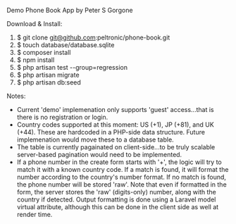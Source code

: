 Demo Phone Book App
by Peter S Gorgone

Download & Install:
1. $ git clone git@github.com:peltronic/phone-book.git
2. $ touch database/database.sqlite
3. $ composer install
4. $ npm install
5. $ php artisan test --group=regression
6. $ php artisan migrate
7. $ php artisan db:seed

Notes:
* Current 'demo' implemenation only supports 'guest' access...that is there is no registration or login.
* Country codes supported at this moment: US (+1), JP (+81), and UK (+44). These are hardcoded in a PHP-side data structure. Future implemenation would move these to a database table.
* The table is currently pagainated on client-side...to be truly scalable server-based pagination would need to be implemented.
* If a phone number in the create form starts with '+', the logic will try to match it with a known country code. If a match is found, it will format the number according to the country's number format. If no match is found, the phone number will be stored 'raw'. Note that even if formatted in the form, the server stores the 'raw' (digits-only) number, along with the country if detected. Output formatting is done using a Laravel model virtual attribute, although this can be done in the client side as well at render time.

